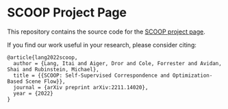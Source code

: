 # SCOOP Project Page

This repository contains the source code for the [SCOOP project page](https://itailang.github.io/SCOOP/).

If you find our work useful in your research, please consider citing:

	@article{lang2022scoop,
	  author = {Lang, Itai and Aiger, Dror and Cole, Forrester and Avidan, Shai and Rubinstein, Michael},
	  title = {{SCOOP: Self-Supervised Correspondence and Optimization-Based Scene Flow}},
	  journal = {arXiv preprint arXiv:2211.14020},
	  year = {2022}
	}
